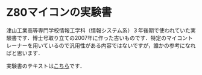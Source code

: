 # Z80マイコンの実験書

津山工業高等専門学校情報工学科（情報システム系）３年後期で使われていた実験書です．博士号取り立ての2007年に作った古いものです．特定のマイコントレーナーを用いているので汎用性がある内容ではないですが，誰かの参考になればと思います．

実験書のテキストは[こちら](https://github.com/KazuhisaFujita/Z80_Exercises/blob/master/jikken3.pdf)です．